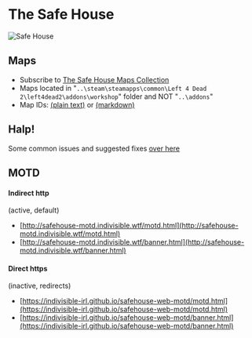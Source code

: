 # The Safe House

![Safe House](http://safehouse-motd.indivisible.wtf/img/banner_00.jpg)

## Maps

* Subscribe to [The Safe House Maps Collection](https://steamcommunity.com/sharedfiles/filedetails/?id=1924119212)
* Maps located in "`..\steam\steamapps\common\Left 4 Dead 2\left4dead2\addons\workshop`" folder and NOT "`..\addons`"
* Map IDs: [(plain text)](https://raw.githubusercontent.com/indivisible-irl/safehouse-web-motd/master/map-ids.txt) or [(markdown)](http://safehouse-motd.indivisible.wtf/map-ids)


## Halp!

Some common issues and suggested fixes [over here](http://safehouse-motd.indivisible.wtf/help)


## MOTD

#### Indirect http  
(active, default)

* [http://safehouse-motd.indivisible.wtf/motd.html](http://safehouse-motd.indivisible.wtf/motd.html)  
* [http://safehouse-motd.indivisible.wtf/banner.html](http://safehouse-motd.indivisible.wtf/banner.html)  


#### Direct https  
(inactive, redirects)

* [https://indivisible-irl.github.io/safehouse-web-motd/motd.html](https://indivisible-irl.github.io/safehouse-web-motd/motd.html)
* [https://indivisible-irl.github.io/safehouse-web-motd/banner.html](https://indivisible-irl.github.io/safehouse-web-motd/banner.html)

